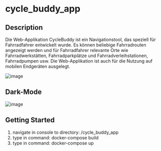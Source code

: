 # cycle_buddy_app

## Description
Die Web-Applikation CycleBuddy ist ein Navigationstool, das speziell für Fahrradfahrer entwickelt wurde. 
Es können beliebige Fahrradrouten angezeigt werden und für Fahrradfahrer relevante Orte wie Fahrradwerkstätten, Fahrradparkplätze 
und Fahrradverleihstationen, Fahrradpumpen usw. Die Web-Applikation ist auch für die Nutzung auf mobilen Endgeräten ausgelegt.

![image](https://github.com/slinusc/cycle_buddy_app/assets/94235012/f0e0bcbe-11d5-4922-a0c3-8075c1caf667)

## Dark-Mode

![image](https://github.com/slinusc/cycle_buddy_app/assets/94235012/7b73e8ed-23c7-4d8b-b966-69e8cc09c607)


## Getting Started
1. navigate in console to directory: /cycle_buddy_app
2. type in command: docker-compose build
3. type in command: docker-compose up
